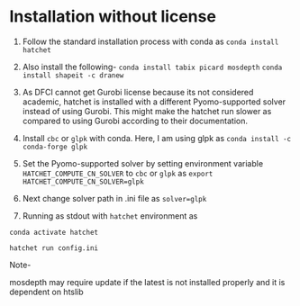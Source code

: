 
# Installation without license
1. Follow the standard installation process with conda as 
`conda install hatchet`
2. Also install the following-
`conda install tabix picard mosdepth`
`conda install shapeit -c dranew`

3. As DFCI cannot get Gurobi license because its not considered academic, hatchet is installed with a different Pyomo-supported solver instead of using Gurobi. This might make the hatchet run slower as compared to using Gurobi according to their documentation.
4. Install `cbc` or `glpk` with conda. Here, I am using glpk as `conda install -c conda-forge glpk`
5. Set the Pyomo-supported solver by setting environment variable `HATCHET_COMPUTE_CN_SOLVER` to `cbc` or `glpk` as `export HATCHET_COMPUTE_CN_SOLVER=glpk`
6. Next change solver path in .ini file as `solver=glpk`
7. Running as stdout with `hatchet` environment as


`conda activate hatchet`

`hatchet run config.ini`

Note- 

mosdepth may require update if the latest is not installed properly and it is dependent on htslib


